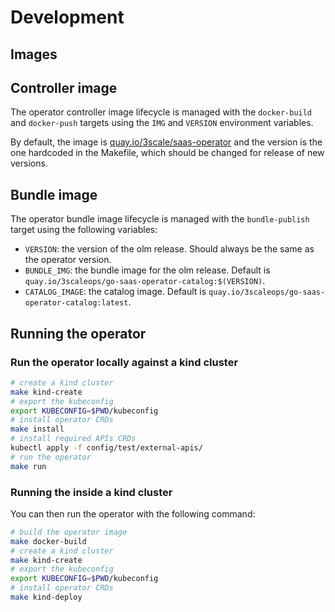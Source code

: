# Development

## Images

## Controller image

The operator controller image lifecycle is managed with the `docker-build` and `docker-push`
targets using the `IMG` and `VERSION` environment variables.

By default, the image is [quay.io/3scale/saas-operator](https://quay.io/3scale/saas-operator) and the version is the one hardcoded in the Makefile, which should be changed for release of new versions.

## Bundle image

The operator bundle image lifecycle is managed with the `bundle-publish` target using the following variables:

* `VERSION`: the version of the olm release. Should always be the same as the operator version.
* `BUNDLE_IMG`: the bundle image for the olm release. Default is `quay.io/3scaleops/go-saas-operator-catalog:$(VERSION)`.
* `CATALOG_IMAGE`: the catalog image. Default is `quay.io/3scaleops/go-saas-operator-catalog:latest`.

## Running the operator

### Run the operator locally against a kind cluster

```bash
# create a kind cluster
make kind-create
# export the kubeconfig
export KUBECONFIG=$PWD/kubeconfig
# install operator CRDs
make install
# install required APIs CRDs
kubectl apply -f config/test/external-apis/
# run the operator
make run
```

### Running the inside a kind cluster

You can then run the operator with the following command:

```bash
# build the operator image
make docker-build
# create a kind cluster
make kind-create
# export the kubeconfig
export KUBECONFIG=$PWD/kubeconfig
# install operator CRDs
make kind-deploy
```
